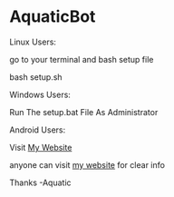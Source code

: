 # AquaticBot

Linux Users:

go to your terminal and bash setup file

bash setup.sh

Windows Users:

Run The setup.bat File As Administrator

Android Users:

Visit <a href="https://aquatic.aquaticdev.repl.co" target="_blank">My Website</a>

anyone can visit <a href="https://aquatic.aquaticdev.repl.co" target="_blank">my website</a> for clear info

Thanks
-Aquatic
